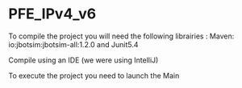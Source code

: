 # PFE_IPv4_v6

To compile the project you will need the following librairies : 
Maven: io:jbotsim:jbotsim-all:1.2.0
and Junit5.4
                                      
Compile using an IDE (we were using IntelliJ)

To execute the project you need to launch the Main

